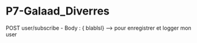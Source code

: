 # P7-Galaad_Diverres

POST user/subscribe - Body : { blablsl}
--> pour enregistrer et logger mon user